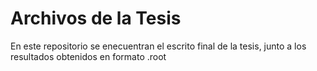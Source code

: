 # Archivos de la Tesis

En este repositorio se enecuentran el escrito final de la tesis, junto a los resultados obtenidos en formato .root 
